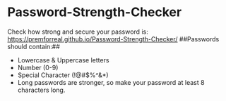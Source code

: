 # Password-Strength-Checker
Check how strong and secure your password is: <br>
https://premforreal.github.io/Password-Strength-Checker/
##Passwords should contain:##
- Lowercase & Uppercase letters
- Number (0-9)
- Special Character (!@#$%^&*)
- Long passwords are stronger, so make your password at least 8 characters long.
